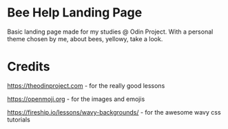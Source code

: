 # Bee Help Landing Page

Basic landing page made for my studies @ Odin Project. With a personal theme chosen by me, about bees, yellowy, take a look.

# Credits

https://theodinproject.com - for the really good lessons

https://openmoji.org - for the images and emojis

https://fireship.io/lessons/wavy-backgrounds/ - for the awesome wavy css tutorials
